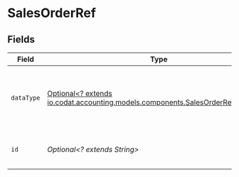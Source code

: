 # SalesOrderRef


## Fields

| Field                                                                                                                               | Type                                                                                                                                | Required                                                                                                                            | Description                                                                                                                         |
| ----------------------------------------------------------------------------------------------------------------------------------- | ----------------------------------------------------------------------------------------------------------------------------------- | ----------------------------------------------------------------------------------------------------------------------------------- | ----------------------------------------------------------------------------------------------------------------------------------- |
| `dataType`                                                                                                                          | [Optional<? extends io.codat.accounting.models.components.SalesOrderRefDataType>](../../models/components/SalesOrderRefDataType.md) | :heavy_minus_sign:                                                                                                                  | The underlying data type associated to the reference `id`.                                                                          |
| `id`                                                                                                                                | *Optional<? extends String>*                                                                                                        | :heavy_minus_sign:                                                                                                                  | Unique identifier to a record in `dataType`.                                                                                        |